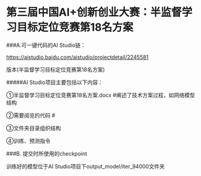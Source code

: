 # 第三届中国AI+创新创业大赛：半监督学习目标定位竞赛第18名方案

###A.可一键代码的AI Studio链：

https://aistudio.baidu.com/aistudio/projectdetail/2245581

版本(半监督学习目标定位竞赛第18名方案)

#####AI Studio项目主要包括以下内容：

①半监督学习目标定位竞赛第18名方案.docx #阐述了技术方案过程，如网络模型结构

②需要阅览的代码 #

③文件夹目录组织结构

④训练、预测指令


###B. 提交时所使用的checkpoint

训练好的模型位于AI Studio项目下output_model/iter_94000文件夹
